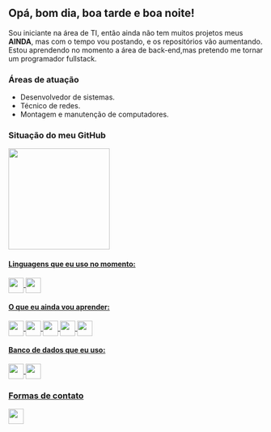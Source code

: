## Opá, bom dia, boa tarde e boa noite!
Sou iniciante na área de TI, então ainda não tem muitos projetos meus **AINDA**, mas com o tempo vou postando, e os repositórios vão aumentando.
Estou aprendendo no momento a área de back-end,mas pretendo me tornar um programador fullstack.
### Áreas de atuação
* Desenvolvedor de sistemas.
* Técnico de redes.
* Montagem e manutenção de computadores.
### Situação do meu GitHub
<div>
  <a href="https://github.com/Iagaum23">
  <img height="200cm" src="https://github-readme-stats.vercel.app/api/top-langs/?username=Iagaum23&theme=tokyonight&custom_title=Linguagens mais usadas.">
 </div>

<h4>Linguagens que eu uso no momento:</h4>
<img align="center" height="30cm" src="https://img.shields.io/badge/Python-3776AB?style=for-the-badge&logo=python&logoColor=white">
<img align="center" height="30cm" src="https://img.shields.io/badge/Java-ED8B00?style=for-the-badge&logo=java&logoColor=white">
<h4>O que eu ainda vou aprender:</h4>
<img align="center" height="30cm" src="https://img.shields.io/badge/HTML5-E34F26?style=for-the-badge&logo=html5&logoColor=white">
<img align="center" height="30cm" src="https://img.shields.io/badge/CSS3-1572B6?style=for-the-badge&logo=css3&logoColor=white">
<img align="center" height="30cm" src="https://img.shields.io/badge/Node.js-43853D?style=for-the-badge&logo=node.js&logoColor=white">
<img align="center" height="30cm" src="https://img.shields.io/badge/JavaScript-F7DF1E?style=for-the-badge&logo=javascript&logoColor=black">
<img align="center" height="30cm" src="https://img.shields.io/badge/C%23-239120?style=for-the-badge&logo=c-sharp&logoColor=white">
<h4>Banco de dados que eu uso:</h4>
<img align="center" height="30cm" src="https://img.shields.io/badge/MySQL-00000F?style=for-the-badge&logo=mysql&logoColor=white">
<img align="center" height="30cm" src="https://img.shields.io/badge/MariaDB-003545?style=for-the-badge&logo=mariadb&logoColor=white">

  <h3>Formas de contato</h3>
  <div>
    <a href="mailto:iagofbarbosa23@gmail.com">
    <img aling="center" height="30cm" src="https://img.shields.io/badge/Gmail-D14836?style=for-the-badge&logo=gmail&logoColor=white">
    </a>
    <a href=""
    
  </div>
